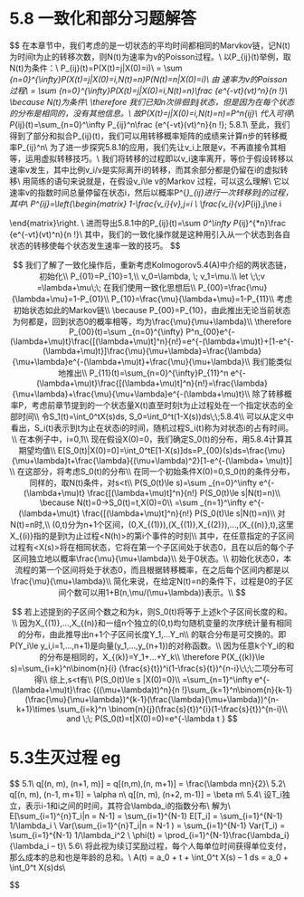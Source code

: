 # 5.8 一致化和部分习题解答

$$
在本章节中，我们考虑的是一切状态的平均时间都相同的Marvkov链，记N(t)为时间t为止的转移次数，则N(t)为速率为v的Poisson过程。\\
以P_{ij}(t)举例，取N(t)为条件：\\
P_{ij}(t)=P(X(t)=j|X(0)=i)\\
= \sum _{n=0}^{\infty}P(X(t)=j|X(0)=i,N(t)=n)P(N(t)=n|X(0)=i)\\
由 速率为v的Poisson过程\\
= \sum _{n=0}^{\infty}P(X(t)=j|X(0)=i,N(t)=n)\frac {e^{-vt}(vt)^n}{n !}\\
\because N(t)为条件\\
\therefore 我们已知n次徘徊到j状态，但是因为在每个状态的分布是相同的，没有其他信息。\\
故P(X(t)=j|X(0)=i,N(t)=n)=P^n_{ij}\\
代入可得\\
P_{ij}(t)=\sum_{n=0}^\infty P_{ij}^n\frac {e^{-vt}(vt)^n}{n !}\; 5.8.1\\
至此，我们得到了部分和拟合P_{ij}(t)，我们可以用转移概率矩阵的成绩来计算n步的转移概率P_{ij}^n\\
为了进一步探究5.8.1的应用，我们先让v_i上限是v，不再直接令其相等，运用虚拟转移技巧。\\
我们将转移的过程即以v_i速率离开，等价于假设转移以速率v发生，其中比例v_i/v是实际离开i的转移，而其余部分都是仍留在i的虚拟转移\\
用简练的语句来说就是，在假设v_i\le v的Markov 过程，可以这么理解\\
它以速率v的指数时间总量停留在状态i，然后以概率P^{*}_{ij}进行一次转移到j的过程，其中\\
P^*_{ij}=\left\{\begin{matrix}
 1-\frac{v_i}{v},j=i \\ \frac{v_i}{v}P_{ij},j\ne i 

\end{matrix}\right.
\\
进而导出5.8.1中的P_{ij}(t)=\sum _0^\infty P_{ij}^{*n}\frac {e^{-vt}(vt)^n}{n !}\\
其中，我们的一致化操作就是这种用引入从一个状态到各自状态的转移使每个状态发生速率一致的技巧。
$$

$$
我们了解了一致化操作后，重新考虑Kolmogorov5.4(A)中介绍的两状态链，初始化\\
P_{01}=P_{10}=1,\\
v_0=\lambda, \; v_1=\mu.\\
let \;\;v =\lambda+\mu\;\; 在我们使用一致化思想后\\
P_{00}=\frac{\mu}{\lambda+\mu}=1-P_{01}\\
P_{10}=\frac{\mu}{\lambda+\mu}=1-P_{11}\\
考虑初始状态如此的Markov链\\
\because P_{00}=P_{10}，由此推出无论当前状态为何都是，回到状态0的概率相等，均为\frac{\mu}{\mu+\lambda}\\
\therefore P_{00}(t)=\sum _{n=0}^{\infty} P^n_{00}e^{-(\lambda+\mu)t}\frac{[(\lambda+\mu)t]^n}{n!}=e^{-(\lambda+\mu)t}+[1-e^{-(\lambda+\mu)t}]\frac{\mu}{\mu+\lambda}=\frac{\lambda}{\mu+\lambda}e^{-(\lambda+\mu)t}+\frac{\mu}{\mu+\lambda}\\
我们能类似地推出\\
P_{11}(t)=\sum_{n=0}^{\infty}P_{11}^n e^{-(\lambda+\mu)t}\frac{[(\lambda+\mu)t]^n}{n!}=\frac{\lambda}{\mu+\lambda}+\frac{\mu}{\mu+\lambda}e^{-(\lambda+\mu)t}\\
除了转移概率P，考虑前章节提到的一个状态量X(t)直至时刻t为止过程处在一个指定状态的全部时间\\
令S_1(t)=\int_0^tX(s)ds, S_0=\int_0^t(1-X(s))ds\;\;5.8.4\\
可以从定义中看出，S_i(t)表示到t为止在状态i的时间，随机过程S_i(t)称为对状态i的占有时间。\\
在本例子中，i=0,1\\
现在假设X(0)=0，我们确定S_0(t)的分布，用5.8.4计算其期望均值\\
E[S_0(t)|X(0)=0]=\int_0^tE[1-X(s)]ds=P_{00}(s)ds=\frac{\mu}{\mu+\lambda}t+\frac{\lambda}{(\mu+\lambda)^2}[1-e^{-(\lambda+ \mu)t}] \\
在这部分，将考虑S_0(t)的分布\\
在同一个初始条件X(0)=0,S_0(t)的条件分布，同样的，取N(t)条件，对s<t\\
P(S_0(t)\le s)=\sum _{n=0}^\infty e^{-(\lambda+\mu)t} \frac{[(\lambda+\mu)t]^n}{n!} P(S_0(t)\le s|N(t)=n)\\
\because N(t)=0->S_0(t)=t,X(0)=0\\
=\sum _{n=1}^\infty e^{-(\lambda+\mu)t} \frac{[(\lambda+\mu)t]^n}{n!} P(S_0(t)\le s|N(t)=n)\\
对N(t)=n时,\\
(0,t)分为n+1个区间，(0,X_{(1)}),(X_{(1)},X_{(2)}),...,(X_{(n)},t),这里X_{(i)}指的是到t为止过程<N(h)>的第i个事件的时刻\\
其中，在任意指定的子区间过程有<X(s)>将在相同状态，它将在第一个子区间处于状态0，且在以后的每个子区间独立地以概率\frac{\mu}{\mu+\lambda}\\
处于0状态。\\
初始化状态0，本流程的第一个区间将处于状态0，而且根据转移概率，在之后每个区间内都是以\frac{\mu}{\mu+\lambda}\\
简化来说，在给定N(t)=n的条件下，过程是0的子区间个数可以用1+B(n,\mu/(\mu+\lambda))表示。\\
$$

$$
若上述提到的子区间个数之和为k，则S_0(t)将等于上述k个子区间长度的和。\\
因为X_{(1)},...,X_{(n)}和一组n个独立的(0,t)均匀随机变量的次序统计量有相同的分布，由此推导出n+1个子区间长度Y_1,...Y_n\\
的联合分布是可交换的。即P(Y_i\le y_i,i=1,...,n+1)是向量(y_1,...,y_{n+1})的对称函数。\\
因为任意k个Y_i的和的分布是相同的，X_{(k)}=Y_1+...+Y_k\\
\therefore P(X_{(k)}\le s)=\sum_{i=k}^n\binom{n}{i} (\frac{s}{t})^i(1-\frac{s}{t})^{n-i}\;\;\;二项分布可得\\
综上,s<t有\\
P(S_0(t)\le s |X(0)=0)\\
=\sum_{n=1}^\infty e^{-(\lambda+\mu)t}\frac {((\mu+\lambda)t)^n}{n !}\sum_{k=1}^n\binom{n}{k-1}(\frac{\mu}{\mu+\lambda})^{k-1}(\frac{\lambda}{\mu+\lambda})^{n-k+1}\times \sum_{i=k}^n \binom{n}{j}(\frac{s}{t})^{i}(1-\frac{s}{t})^{n-i}\\
and \;\; P(S_0(t)=t|X(0)=0)=e^{-\lambda t }
$$

# 5.3生灭过程 eg

$$
5.1\\
q[(n, m), (n+1, m)] = q[(n,m),(n, m+1)] = \frac{\lambda mn}{2}\\
5.2\\
q[(n, m), (n-1, m+1)] = \alpha n\\
q[(n, m), (n+2, m-1)] = \beta m\\
5.4\\
设T_i独立，表示i-1和i之间的时间，其符合\lambda_i的指数分布\\
解为\\
E[\sum_{i=1}^{n}T_i|n = N-1] = \sum_{i=1}^{N-1} E[T_i] = \sum_{i=1}^{N-1} 1/\lambda_i \\
Var(\sum_{i=1}^{n}T_i|n = N-1 ) = \sum_{i=1}^{N-1} Var(T_i) = \sum_{i=1}^{N-1} 1/\lambda_i^2 \\
\phi(t) = \prod_{i=1}^{N-1}\frac{\lambda_i}{\lambda_i – t}\\
5.6\\
将此视为续订奖励过程，每个人每单位时间获得单位支付，那么成本的总和也是年龄的总和。\\
A(t) = a_0 + t + \int_0^t X(s) – 1 ds = a_0 + \int_0^t X(s)ds\\
$$

